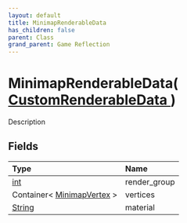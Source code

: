 ```yaml
---
layout: default
title: MinimapRenderableData
has_children: false
parent: Class
grand_parent: Game Reflection
---
```

# MinimapRenderableData( [ CustomRenderableData ](/riftbreaker-wiki/docs/game-reflection/classes/custom_renderable_data/) )
Description 

## Fields

| Type | Name |
|:----------|:--------------|
| [int](/riftbreaker-wiki/docs/game-reflection/enums/int/) | render_group |
| Container< [MinimapVertex](/riftbreaker-wiki/docs/game-reflection/components/minimap_vertex/) > | vertices |
| [String](/riftbreaker-wiki/docs/game-reflection/components/string/) | material |

